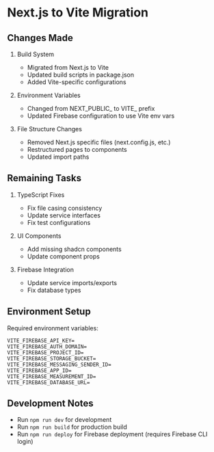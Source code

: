# Next.js to Vite Migration

## Changes Made
1. Build System
   - Migrated from Next.js to Vite
   - Updated build scripts in package.json
   - Added Vite-specific configurations

2. Environment Variables
   - Changed from NEXT_PUBLIC_ to VITE_ prefix
   - Updated Firebase configuration to use Vite env vars

3. File Structure Changes
   - Removed Next.js specific files (next.config.js, etc.)
   - Restructured pages to components
   - Updated import paths

## Remaining Tasks
1. TypeScript Fixes
   - Fix file casing consistency
   - Update service interfaces
   - Fix test configurations

2. UI Components
   - Add missing shadcn components
   - Update component props

3. Firebase Integration
   - Update service imports/exports
   - Fix database types

## Environment Setup
Required environment variables:
```
VITE_FIREBASE_API_KEY=
VITE_FIREBASE_AUTH_DOMAIN=
VITE_FIREBASE_PROJECT_ID=
VITE_FIREBASE_STORAGE_BUCKET=
VITE_FIREBASE_MESSAGING_SENDER_ID=
VITE_FIREBASE_APP_ID=
VITE_FIREBASE_MEASUREMENT_ID=
VITE_FIREBASE_DATABASE_URL=
```

## Development Notes
- Run `npm run dev` for development
- Run `npm run build` for production build
- Run `npm run deploy` for Firebase deployment (requires Firebase CLI login)
